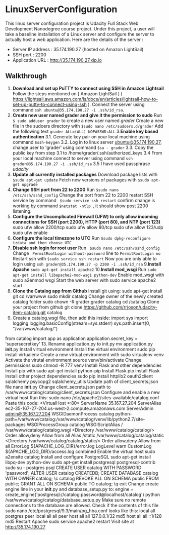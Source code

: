 # LinuxServerConfiguration
This linux server configuration project is Udacity Full Stack Web Development Nanodegree course project.
Under this project, a user will take a baseline installation of a Linux server and configure the server to actually host a web application.
Here are the details of the server :
* Server IP address : 35.174.190.27 (hosted on Amazon LightSail)
* SSH port : 2200
* Application URL : http://35.174.190.27.xip.io

## Walkthrough
1. __Download and set up PuTTY to connect using SSH in Amazon Lightsail__
Follow the steps mentioned on [ Amazon LightSail ] ( https://lightsail.aws.amazon.com/ls/docs/en/articles/lightsail-how-to-set-up-putty-to-connect-using-ssh ).
Connect the server using command ` ssh ubuntu@35.174.190.27 -i .ssh/id_rsa `.
2. __Create new user named grader and give it the permission to sudo__
Run ` $ sudo adduser grader ` to create a new user named _grader_
Create a new file in the sudoers directory with ` $sudo nano /etc/sudoers.d/grader `
Add the following text ` grader ALL=(ALL) NOPASSWD:ALL `
3.__Enable key based authentication__
  3.1. Generate key pair on your local machine using command ` $ssh-keygen `
  3.2. Log in to linux server ubuntu@35.174.190.27, change user to 'grader' using command ` $su - grader `
  3.3. Copy the public key from step 3.1 to /home/grader/.ssh/authorized_keys
  3.4 From your local machine connect to server using command ` ssh grader@35.174.190.27 -i .ssh/id_rsa `
  3.5 I have used passphrase _udacity_
4. __Update all currently installed packages__
Download package lists with ` $sudo apt-get update `
Fetch new versions of packages with ` $sudo apt-get upgrade `
5. __Change SSH port from 22 to 2200__ 
Run ` $sudo nano /etc/ssh/sshd_config `
Change the port from 22 to 2200
restart SSH service by command ` $sudo service ssh restart`
confirm change is working by command `$netstat -ntlp `, it should show post 2200 listening.  
6. __Configure the Uncomplicated Firewall (UFW) to only allow incoming connections for SSH (port 2200), HTTP (port 80), and NTP (port 123)__
sudo ufw allow 2200/tcp
sudo ufw allow 80/tcp
sudo ufw allow 123/udp
sudo ufw enable
7. __Configure the local timezone to UTC__
Run ` $sudo dpkg-reconfigure tzdata and then choose UTC `
8. __Disable ssh login for root user__
Run ` $sudo nano /etc/ssh/sshd_config`
Change ` PermitRootLogin without-password` line to `PermitRootLogin no`
Restart ssh with `$sudo service ssh restart`
Now you are only able to login using `ssh grader@35.174.190.27 -p 2200 -i .ssh/id_rsa`
9.__Install Apache__
`sudo apt-get install apache2`
10.__Install mod_wsgi__
Run `sudo apt-get install libapache2-mod-wsgi python-dev`
Enable mod_wsgi with sudo a2enmod wsgi
Start the web server with sudo service apache2 start
11. __Clone the Catalog app from Github__
Install git using: sudo apt-get install git
cd /var/www
sudo mkdir catalog
Change owner of the newly created catalog folder sudo chown -R grader:grader catalog
cd /catalog
Clone your project from github git clone https://github.com/rrjoson/udacity-item-catalog.git catalog
12. Create a catalog.wsgi file, then add this inside:
import sys
import logging
logging.basicConfig(stream=sys.stderr)
sys.path.insert(0, "/var/www/catalog/")

from catalog import app as application
application.secret_key = 'supersecretkey'
13. Rename application.py to init.py mv application.py __init__.py
Install virtual environment
Install the virtual environment sudo pip install virtualenv
Create a new virtual environment with sudo virtualenv venv
Activate the virutal environment source venv/bin/activate
Change permissions sudo chmod -R 777 venv
Install Flask and other dependencies
Install pip with sudo apt-get install python-pip
Install Flask pip install Flask
Install other project dependencies sudo pip install httplib2 oauth2client sqlalchemy psycopg2 sqlalchemy_utils
Update path of client_secrets.json file
nano __init__.py
Change client_secrets.json path to /var/www/catalog/catalog/client_secrets.json
Configure and enable a new virtual host
Run this: sudo nano /etc/apache2/sites-available/catalog.conf
Paste this code:
<VirtualHost *:80>
    ServerName 35.167.27.204
    ServerAlias ec2-35-167-27-204.us-west-2.compute.amazonaws.com
    ServerAdmin admin@35.167.27.204
    WSGIDaemonProcess catalog python-path=/var/www/catalog:/var/www/catalog/venv/lib/python2.7/site-packages
    WSGIProcessGroup catalog
    WSGIScriptAlias / /var/www/catalog/catalog.wsgi
    <Directory /var/www/catalog/catalog/>
        Order allow,deny
        Allow from all
    </Directory>
    Alias /static /var/www/catalog/catalog/static
    <Directory /var/www/catalog/catalog/static/>
        Order allow,deny
        Allow from all
    </Directory>
    ErrorLog ${APACHE_LOG_DIR}/error.log
    LogLevel warn
    CustomLog ${APACHE_LOG_DIR}/access.log combined
</VirtualHost>
Enable the virtual host sudo a2ensite catalog
Install and configure PostgreSQL
sudo apt-get install libpq-dev python-dev
sudo apt-get install postgresql postgresql-contrib
sudo su - postgres
psql
CREATE USER catalog WITH PASSWORD 'password';
ALTER USER catalog CREATEDB;
CREATE DATABASE catalog WITH OWNER catalog;
\c catalog
REVOKE ALL ON SCHEMA public FROM public;
GRANT ALL ON SCHEMA public TO catalog;
\q
exit
Change create engine line in your __init__.py and database_setup.py to: engine = create_engine('postgresql://catalog:password@localhost/catalog')
python /var/www/catalog/catalog/database_setup.py
Make sure no remote connections to the database are allowed. Check if the contents of this file sudo nano /etc/postgresql/9.3/main/pg_hba.conf looks like this:
local   all             postgres                                peer
local   all             all                                     peer
host    all             all             127.0.0.1/32            md5
host    all             all             ::1/128                 md5
Restart Apache
sudo service apache2 restart
Visit site at http://35.174.190.27

